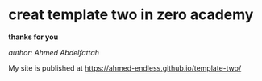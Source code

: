 # creat template two in zero academy

**thanks for you**

*author: Ahmed Abdelfattah*

My site is published at https://ahmed-endless.github.io/template-two/
